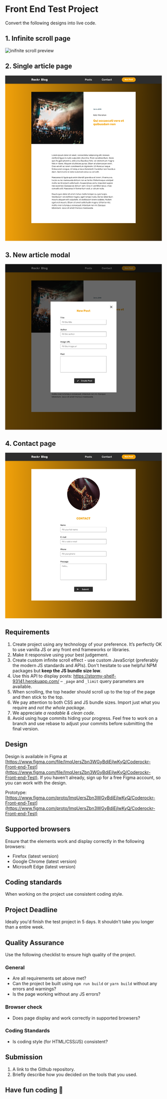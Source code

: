 # Front End Test Project
Convert the following designs into live code.

## 1. Infinite scroll page

![inifnite scroll preview](https://github.com/Coderockr/frontend-test/blob/master/layouts/posts_list.png?raw=true)

## 2. Single article page

![single article preview](https://github.com/Coderockr/frontend-test/blob/master/layouts/post.png?raw=true)

## 3. New article modal

![new article preview](https://github.com/Coderockr/frontend-test/blob/master/layouts/new_post.png?raw=true)

## 4. Contact page

![contact preview](https://github.com/Coderockr/frontend-test/blob/master/layouts/contact.png?raw=true)


## Requirements

1. Create project using any technology of your preference. It’s perfectly OK to use vanilla JS or any front end frameworks or libraries.
2. Make it responsive using your best judgement.
3. Create custom infinite scroll effect - use custom JavaScript (preferably the modern JS standards and APIs). Don't hesitate to use helpful NPM packages but **keep the JS bundle size low**.
4. Use this API to display posts: https://stormy-shelf-93141.herokuapp.com/ – `_page` and `_limit` query parameters are available.
5. When scrolling, the top header should scroll up to the top of the page and then stick to the top.
6. We pay attention to both CSS and JS bundle sizes. Import just what you require and _not the whole package_.
7. We appreciate _a readable & clean code_.
8. Avoid using huge commits hiding your progress. Feel free to work on a branch and use rebase to adjust your commits before submitting the final version.

## Design

Design is available in Figma at [https://www.figma.com/file/ImqUersZbn3WGyBdiEjlwKyQ/Coderockr-Front-end-Test](https://www.figma.com/file/ImqUersZbn3WGyBdiEjlwKyQ/Coderockr-Front-end-Test). If you haven't already, sign up for a free Figma account, so you can work with the design.

Prototype: [https://www.figma.com/proto/ImqUersZbn3WGyBdiEjlwKyQ/Coderockr-Front-end-Test](https://www.figma.com/proto/ImqUersZbn3WGyBdiEjlwKyQ/Coderockr-Front-end-Test)

## Supported browsers

Ensure that the elements work and display correctly in the following browsers:

- Firefox (latest version)
- Google Chrome (latest version)
- Microsoft Edge (latest version)

## Coding standards

When working on the project use consistent coding style.

## Project Deadline

Ideally you'd finish the test project in 5 days. It shouldn't take you longer than a entire week.

## Quality Assurance

Use the following checklist to ensure high quality of the project.

### General

- Are all requirements set above met?
- Can the project be built using `npm run build` or `yarn build` without any errors and warnings?
- Is the page working without any JS errors?

### Browser check

- Does page display and work correctly in supported browsers?

### Coding Standards

- Is coding style (for HTML/CSS/JS) consistent?



## Submission

1. A link to the Github repository.
2. Briefly describe how you decided on the tools that you used.

## Have fun coding 🤘
